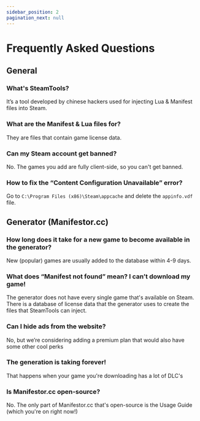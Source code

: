 ```yaml
---
sidebar_position: 2
pagination_next: null
---
```


# Frequently Asked Questions

## General
### What's SteamTools?
It’s a tool developed by chinese hackers used for injecting Lua & Manifest files into Steam.

### What are the Manifest & Lua files for?
They are files that contain game license data.

### Can my Steam account get banned?
No. The games you add are fully client-side, so you can't get banned.

### How to fix the “Content Configuration Unavailable” error?
Go to `C:\Program Files (x86)\Steam\appcache` and delete the `appinfo.vdf` file.

## Generator (Manifestor.cc)
### How long does it take for a new game to become available in the generator?
New (popular) games are usually added to the database within 4-9 days.

### What does “Manifest not found” mean? I can’t download my game!
The generator does not have every single game that's available on Steam. There is a database of license data that the generator uses to create the files that SteamTools can inject.

### Can I hide ads from the website?
No, but we’re considering adding a premium plan that would also have some other cool perks

### The generation is taking forever!
That happens when your game you're downloading has a lot of DLC's

### Is Manifestor.cc open-source?
No. The only part of Manifestor.cc that's open-source is the Usage Guide (which you're on right now!)
